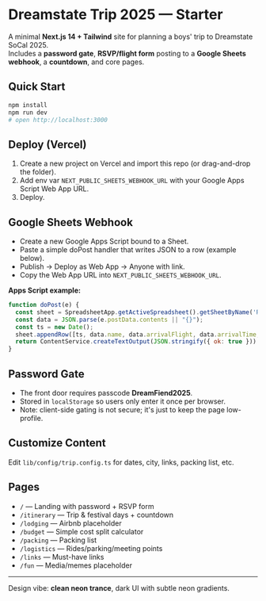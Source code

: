 # Dreamstate Trip 2025 — Starter

A minimal **Next.js 14 + Tailwind** site for planning a boys' trip to Dreamstate SoCal 2025.  
Includes a **password gate**, **RSVP/flight form** posting to a **Google Sheets webhook**, a **countdown**, and core pages.

## Quick Start
```bash
npm install
npm run dev
# open http://localhost:3000
```

## Deploy (Vercel)
1. Create a new project on Vercel and import this repo (or drag-and-drop the folder).
2. Add env var `NEXT_PUBLIC_SHEETS_WEBHOOK_URL` with your Google Apps Script Web App URL.
3. Deploy.

## Google Sheets Webhook
- Create a new Google Apps Script bound to a Sheet.
- Paste a simple doPost handler that writes JSON to a row (example below).
- Publish → Deploy as Web App → Anyone with link.
- Copy the Web App URL into `NEXT_PUBLIC_SHEETS_WEBHOOK_URL`.

**Apps Script example:**
```js
function doPost(e) {
  const sheet = SpreadsheetApp.getActiveSpreadsheet().getSheetByName('RSVP') || SpreadsheetApp.getActiveSpreadsheet().insertSheet('RSVP');
  const data = JSON.parse(e.postData.contents || "{}");
  const ts = new Date();
  sheet.appendRow([ts, data.name, data.arrivalFlight, data.arrivalTime, data.departureFlight, data.departureTime]);
  return ContentService.createTextOutput(JSON.stringify({ ok: true })).setMimeType(ContentService.MimeType.JSON);
}
```

## Password Gate
- The front door requires passcode **DreamFiend2025**.
- Stored in `localStorage` so users only enter it once per browser.
- Note: client-side gating is not secure; it's just to keep the page low-profile.

## Customize Content
Edit `lib/config/trip.config.ts` for dates, city, links, packing list, etc.

## Pages
- `/` — Landing with password + RSVP form
- `/itinerary` — Trip & festival days + countdown
- `/lodging` — Airbnb placeholder
- `/budget` — Simple cost split calculator
- `/packing` — Packing list
- `/logistics` — Rides/parking/meeting points
- `/links` — Must-have links
- `/fun` — Media/memes placeholder

---

Design vibe: **clean neon trance**, dark UI with subtle neon gradients.
```

